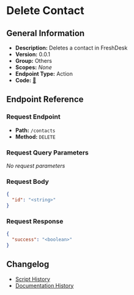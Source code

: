 # Delete Contact

## General Information

- **Description:** Deletes a contact in FreshDesk
- **Version:** 0.0.1
- **Group:** Others
- **Scopes:** _None_
- **Endpoint Type:** Action
- **Code:** [🔗](https://github.com/NangoHQ/integration-templates/tree/main/integrations/freshdesk/actions/delete-contact.ts)


## Endpoint Reference

### Request Endpoint

- **Path:** `/contacts`
- **Method:** `DELETE`

### Request Query Parameters

_No request parameters_

### Request Body

```json
{
  "id": "<string>"
}
```

### Request Response

```json
{
  "success": "<boolean>"
}
```

## Changelog

- [Script History](https://github.com/NangoHQ/integration-templates/commits/main/integrations/freshdesk/actions/delete-contact.ts)
- [Documentation History](https://github.com/NangoHQ/integration-templates/commits/main/integrations/freshdesk/actions/delete-contact.md)

<!-- END  GENERATED CONTENT -->

